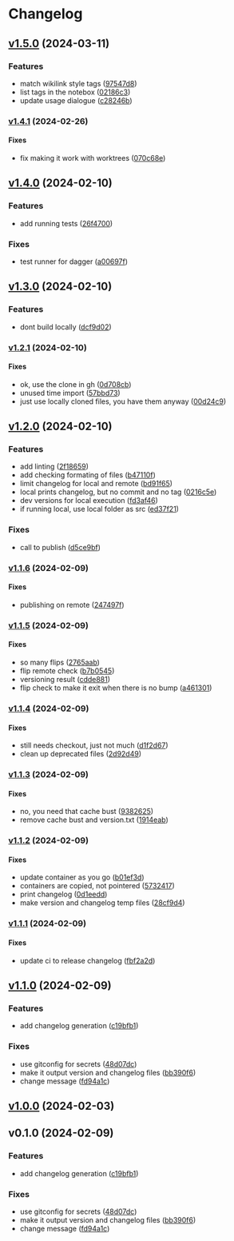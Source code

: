 # Changelog

## [v1.5.0](https://github.com/SiasMey/notebox/compare/v1.4.1...v1.5.0) (2024-03-11)

### Features

* match wikilink style tags
([97547d8](https://github.com/SiasMey/notebox/commit/97547d8c75b276ecdeba4d3c45ee4d0439a475f9))
* list tags in the notebox
([02186c3](https://github.com/SiasMey/notebox/commit/02186c36f2dbe3b9e21e39ff6bf388fe8ad5ceb5))
* update usage dialogue
([c28246b](https://github.com/SiasMey/notebox/commit/c28246bdb8c7c4c1543836be3dccd90fbcbc8b8a))

### [v1.4.1](https://github.com/SiasMey/notebox/compare/v1.4.0...v1.4.1) (2024-02-26)

#### Fixes

* fix making it work with worktrees
([070c68e](https://github.com/SiasMey/notebox/commit/070c68e00e1f76ab1a99d13c4b4161cc270729e4))

## [v1.4.0](https://github.com/SiasMey/notebox/compare/v1.3.0...v1.4.0) (2024-02-10)

### Features

* add running tests
([26f4700](https://github.com/SiasMey/notebox/commit/26f470029d50876ce9d92fff858900f3857edf15))

### Fixes

* test runner for dagger
([a00697f](https://github.com/SiasMey/notebox/commit/a00697f75030cec026cbc147007400bb718425f3))

## [v1.3.0](https://github.com/SiasMey/notebox/compare/v1.2.1...v1.3.0) (2024-02-10)

### Features

* dont build locally
([dcf9d02](https://github.com/SiasMey/notebox/commit/dcf9d024f6d805f0a94770ede2059b13ccdce3d2))

### [v1.2.1](https://github.com/SiasMey/notebox/compare/v1.2.0...v1.2.1) (2024-02-10)

#### Fixes

* ok, use the clone in gh
([0d708cb](https://github.com/SiasMey/notebox/commit/0d708cb1f25ff4f11f4ee494873d65f914b037b2))
* unused time import
([57bbd73](https://github.com/SiasMey/notebox/commit/57bbd7323a72d38125404a3b1f8eb5e0c35e8751))
* just use locally cloned files, you have them anyway
([00d24c9](https://github.com/SiasMey/notebox/commit/00d24c9e004f78b502e00a99c5942436667688b9))

## [v1.2.0](https://github.com/SiasMey/notebox/compare/v1.1.6...v1.2.0) (2024-02-10)

### Features

* add linting
([2f18659](https://github.com/SiasMey/notebox/commit/2f18659d86bc694d4a23a808d7f82ce21a501729))
* add checking formating of files
([b47110f](https://github.com/SiasMey/notebox/commit/b47110fb93bcf46a32c8b82c1b35870ab467b7f0))
* limit changelog for local and remote
([bd91f65](https://github.com/SiasMey/notebox/commit/bd91f653ec167ec31c1bc614423319a9fe97665f))
* local prints changelog, but no commit and no tag
([0216c5e](https://github.com/SiasMey/notebox/commit/0216c5ec518f01380021017f0d576526bd0fa9f1))
* dev versions for local execution
([fd3af46](https://github.com/SiasMey/notebox/commit/fd3af46596e3ae1e601139adb2052a58c25039c9))
* if running local, use local folder as src
([ed37f21](https://github.com/SiasMey/notebox/commit/ed37f21f6da9b05b30b5bfd9ca44c47352c419be))

### Fixes

* call to publish
([d5ce9bf](https://github.com/SiasMey/notebox/commit/d5ce9bf2748e462a8e60cf4fd7f7d17bfbc0f330))

### [v1.1.6](https://github.com/SiasMey/notebox/compare/v1.1.5...v1.1.6) (2024-02-09)

#### Fixes

* publishing on remote
([247497f](https://github.com/SiasMey/notebox/commit/247497f5e611cf37400fdb4511dff3d4a0a40d04))

### [v1.1.5](https://github.com/SiasMey/notebox/compare/v1.1.4...v1.1.5) (2024-02-09)

#### Fixes

* so many flips
([2765aab](https://github.com/SiasMey/notebox/commit/2765aabbab2e573a72b7c95fc7a050adaa9b84c3))
* flip remote check
([b7b0545](https://github.com/SiasMey/notebox/commit/b7b0545f70cc8d9da013ab21e3340c4b10a7fc12))
* versioning result
([cdde881](https://github.com/SiasMey/notebox/commit/cdde881c30597a16a7783ea9c4d1ec6cd5825f30))
* flip check to make it exit when there is no bump
([a461301](https://github.com/SiasMey/notebox/commit/a4613014151b358e2adff5976ad3f6b6f8b01aa8))

### [v1.1.4](https://github.com/SiasMey/notebox/compare/v1.1.3...v1.1.4) (2024-02-09)

#### Fixes

* still needs checkout, just not much
([d1f2d67](https://github.com/SiasMey/notebox/commit/d1f2d67ccc2814562d863c989a0b215a382b0208))
* clean up deprecated files
([2d92d49](https://github.com/SiasMey/notebox/commit/2d92d49e60cd5c5bb64f13b0277172937bbe9591))

### [v1.1.3](https://github.com/SiasMey/notebox/compare/v1.1.2...v1.1.3) (2024-02-09)

#### Fixes

* no, you need that cache bust
([9382625](https://github.com/SiasMey/notebox/commit/9382625b51b0b37746f5e51a1ad89bb4dc50bb2b))
* remove cache bust and version.txt
([1914eab](https://github.com/SiasMey/notebox/commit/1914eab8f683ab323169924432ea4a8a4cd3eecf))

### [v1.1.2](https://github.com/SiasMey/notebox/compare/v1.1.1...v1.1.2) (2024-02-09)

#### Fixes

* update container as you go
([b01ef3d](https://github.com/SiasMey/notebox/commit/b01ef3d42dfc88ee752d56452e6b7be2413b8735))
* containers are copied, not pointered
([5732417](https://github.com/SiasMey/notebox/commit/57324172e29cfdaebed3d74b29ad93e31e4da07a))
* print changelog
([0d1eedd](https://github.com/SiasMey/notebox/commit/0d1eeddff892274e8ee77ee2c4e8ee084a4249e1))
* make version and changelog temp files
([28cf9d4](https://github.com/SiasMey/notebox/commit/28cf9d4dc740a44cedfee4612b17f65922c331c4))

### [v1.1.1](https://github.com/SiasMey/notebox/compare/v1.1.0...v1.1.1) (2024-02-09)

#### Fixes

* update ci to release changelog
([fbf2a2d](https://github.com/SiasMey/notebox/commit/fbf2a2df021e859a5d2d1a3930c1da25f9b86328))

## [v1.1.0](https://github.com/SiasMey/notebox/compare/v1.0.0...v1.1.0) (2024-02-09)

### Features

* add changelog generation
([c19bfb1](https://github.com/SiasMey/notebox/commit/c19bfb146fe23efcb4871204cae317461eba93ab))

### Fixes

* use gitconfig for secrets
([48d07dc](https://github.com/SiasMey/notebox/commit/48d07dc58527f7efec6a77a0033876871879e793))
* make it output version and changelog files
([bb390f6](https://github.com/SiasMey/notebox/commit/bb390f6e4e9dde69c848e679347634796b30d48b))
* change message
([fd94a1c](https://github.com/SiasMey/notebox/commit/fd94a1c7c4fcd24b073624854d14e428a62f6ad7))

## [v1.0.0](https://github.com/SiasMey/notebox/compare/v0.1.0...v1.0.0) (2024-02-03)

## v0.1.0 (2024-02-09)

### Features

* add changelog generation
([c19bfb1](https://github.com/SiasMey/notebox/commit/c19bfb146fe23efcb4871204cae317461eba93ab))

### Fixes

* use gitconfig for secrets
([48d07dc](https://github.com/SiasMey/notebox/commit/48d07dc58527f7efec6a77a0033876871879e793))
* make it output version and changelog files
([bb390f6](https://github.com/SiasMey/notebox/commit/bb390f6e4e9dde69c848e679347634796b30d48b))
* change message
([fd94a1c](https://github.com/SiasMey/notebox/commit/fd94a1c7c4fcd24b073624854d14e428a62f6ad7))
